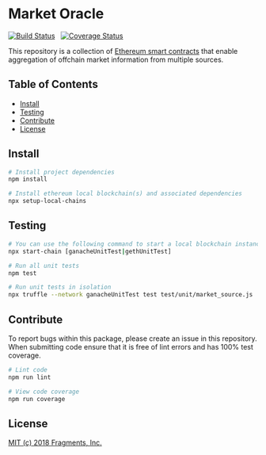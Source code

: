 # Market Oracle

[![Build Status](https://travis-ci.com/frgprotocol/market-oracle.svg?token=xxNsLhLrTiyG3pc78i5v&branch=master)](https://travis-ci.com/frgprotocol/market-oracle)&nbsp;&nbsp;
[![Coverage Status](https://coveralls.io/repos/github/frgprotocol/market-oracle/badge.svg?branch=master&t=K8tHT9)](https://coveralls.io/github/frgprotocol/market-oracle?branch=master)


This repository is a collection of [Ethereum smart contracts](http://ampleforth.org/docs) that enable aggregation of offchain market information from multiple sources.


## Table of Contents

- [Install](#install)
- [Testing](#testing)
- [Contribute](#contribute)
- [License](#license)


## Install

```bash
# Install project dependencies
npm install

# Install ethereum local blockchain(s) and associated dependencies
npx setup-local-chains
```

## Testing

``` bash
# You can use the following command to start a local blockchain instance
npx start-chain [ganacheUnitTest|gethUnitTest]

# Run all unit tests
npm test

# Run unit tests in isolation
npx truffle --network ganacheUnitTest test test/unit/market_source.js
```

## Contribute

To report bugs within this package, please create an issue in this repository.
When submitting code ensure that it is free of lint errors and has 100% test coverage.

``` bash
# Lint code
npm run lint

# View code coverage
npm run coverage
```

## License

[MIT (c) 2018 Fragments, Inc.](./LICENSE)

